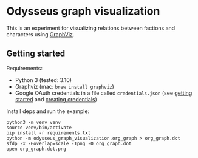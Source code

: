 # Odysseus graph visualization

This is an experiment for visualizing relations between factions and characters using [GraphViz](https://graphviz.org/).

## Getting started

Requirements:

* Python 3 (tested: 3.10)
* Graphviz (mac: `brew install graphviz`)
* Google OAuth credentials in a file called `credentials.json` (see [getting started](https://developers.google.com/sheets/api/quickstart/python) and [creating credentials](https://developers.google.com/workspace/guides/create-credentials))

Install deps and run the example:

    python3 -m venv venv
    source venv/bin/activate
    pip install -r requirements.txt
    python -m odysseus_graph_visualization.org_graph > org_graph.dot
    sfdp -x -Goverlap=scale -Tpng -O org_graph.dot
    open org_graph.dot.png
